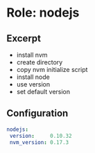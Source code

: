 Role: nodejs
============

Excerpt
-------

- install nvm
- create directory
- copy nvm initialize script
- install node
- use version
- set default version


Configuration
-------------

```yaml
nodejs:
 version:     0.10.32
 nvm_version: 0.17.3
```
